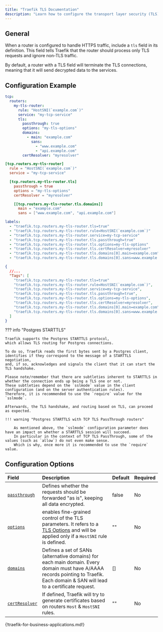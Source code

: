 ```yaml
---
title: "Traefik TLS Documentation"
description: "Learn how to configure the transport layer security (TLS) connection for TCP services in Traefik Proxy. Read the technical documentation."
---
```


## General

When a router is configured to handle HTTPS traffic, include a `tls` field in its definition. This field tells Traefik that the router should process only TLS requests and ignore non-TLS traffic.

By default, a router with a TLS field will terminate the TLS connections, meaning that it will send decrypted data to the services.

## Configuration Example

```yaml tab="Structured (YAML)"
tcp:
  routers:
    my-tls-router:
      rule: "HostSNI(`example.com`)"
      service: "my-tcp-service"
      tls:
        passthrough: true
        options: "my-tls-options"
        domains:
          - main: "example.com"
            sans:
              - "www.example.com"
              - "api.example.com"
        certResolver: "myresolver"
```

```toml tab="Structured (TOML)"
[tcp.routers.my-tls-router]
  rule = "HostSNI(`example.com`)"
  service = "my-tcp-service"

  [tcp.routers.my-tls-router.tls]
    passthrough = true
    options = "my-tls-options"
    certResolver = "myresolver"

    [[tcp.routers.my-tls-router.tls.domains]]
      main = "example.com"
      sans = ["www.example.com", "api.example.com"]
```

```yaml tab="Labels"
labels:
  - "traefik.tcp.routers.my-tls-router.tls=true"
  - "traefik.tcp.routers.my-tls-router.rule=HostSNI(`example.com`)"
  - "traefik.tcp.routers.my-tls-router.service=my-tcp-service"
  - "traefik.tcp.routers.my-tls-router.tls.passthrough=true"
  - "traefik.tcp.routers.my-tls-router.tls.options=my-tls-options"
  - "traefik.tcp.routers.my-tls-router.tls.certResolver=myresolver"
  - "traefik.tcp.routers.my-tls-router.tls.domains[0].main=example.com"
  - "traefik.tcp.routers.my-tls-router.tls.domains[0].sans=www.example.com,api.example.com"
```

```json tab="Tags"
{
  //...
  "Tags": [
    "traefik.tcp.routers.my-tls-router.tls=true"
    "traefik.tcp.routers.my-tls-router.rule=HostSNI(`example.com`)",
    "traefik.tcp.routers.my-tls-router.service=my-tcp-service",
    "traefik.tcp.routers.my-tls-router.tls.passthrough=true",
    "traefik.tcp.routers.my-tls-router.tls.options=my-tls-options",
    "traefik.tcp.routers.my-tls-router.tls.certResolver=myresolver",
    "traefik.tcp.routers.my-tls-router.tls.domains[0].main=example.com",
    "traefik.tcp.routers.my-tls-router.tls.domains[0].sans=www.example.com,api.example.com"
  ]
}
```

??? info "Postgres STARTTLS"

    Traefik supports the Postgres STARTTLS protocol,
    which allows TLS routing for Postgres connections.

    To do so, Traefik reads the first bytes sent by a Postgres client,
    identifies if they correspond to the message of a STARTTLS negotiation,
    and, if so, acknowledges and signals the client that it can start the TLS handshake.

    Please note/remember that there are subtleties inherent to STARTTLS in whether the connection ends up being a TLS one or not.
    These subtleties depend on the `sslmode` value in the client configuration (and on the server authentication rules).
    Therefore, it is recommended to use the `require` value for the `sslmode`.

    Afterwards, the TLS handshake, and routing based on TLS, can proceed as expected.

    !!! warning "Postgres STARTTLS with TCP TLS PassThrough routers"

        As mentioned above, the `sslmode` configuration parameter does have an impact on whether a STARTTLS session will succeed.
        In particular in the context of TCP TLS PassThrough, some of the values (such as `allow`) do not even make sense.
        Which is why, once more it is recommended to use the `require` value.

## Configuration Options

| Field   | Description  | Default    | Required |
|:------------------|:--------------------|:-----------------------------------------------|:---------|
| <a id="opt-passthrough" href="#opt-passthrough" title="#opt-passthrough">`passthrough`</a> | Defines whether the requests should be forwarded "as is", keeping all data encrypted. | false | No |
| <a id="opt-options" href="#opt-options" title="#opt-options">`options`</a> | enables fine-grained control of the TLS parameters. It refers to a [TLS Options](../http/tls/tls-certificates.md#tls-options) and will be applied only if a `HostSNI` rule is defined. | "" | No |
| <a id="opt-domains" href="#opt-domains" title="#opt-domains">`domains`</a> | Defines a set of SANs (alternative domains) for each main domain. Every domain must have A/AAAA records pointing to Traefik. Each domain & SAN will lead to a certificate request.| [] | No |
| <a id="opt-certResolver" href="#opt-certResolver" title="#opt-certResolver">`certResolver`</a> | If defined, Traefik will try to generate certificates based on routers `Host` & `HostSNI` rules. | "" | No |

{!traefik-for-business-applications.md!}
